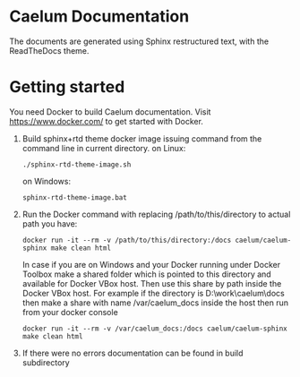 Caelum Documentation
====================
The documents are generated using Sphinx restructured text, with the ReadTheDocs theme.

# Getting started

You need Docker to build Caelum documentation. Visit https://www.docker.com/ to get started with Docker.

1. Build sphinx+rtd theme docker image issuing command from the command line in current directory.
   on Linux:
   ```
   ./sphinx-rtd-theme-image.sh
   ```
   on Windows:
   ```
   sphinx-rtd-theme-image.bat
   ```

2. Run the Docker command with replacing /path/to/this/directory to actual path you have:
   ```
   docker run -it --rm -v /path/to/this/directory:/docs caelum/caelum-sphinx make clean html
   ```
   In case if you are on Windows and your Docker running under Docker Toolbox make a shared folder which
   is pointed to this directory and available for Docker VBox host. Then use this share by path inside the
   Docker VBox host. For example if the directory is D:\work\caelum\docs then make a share with name
   /var/caelum_docs inside the host then run from your docker console
   ```
   docker run -it --rm -v /var/caelum_docs:/docs caelum/caelum-sphinx make clean html
   ```

3. If there were no errors documentation can be found in build subdirectory



